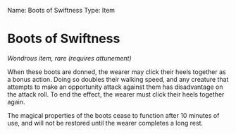 Name: Boots of Swiftness
Type: Item

# Boots of Swiftness
_Wondrous item, rare (requires attunement)_

When these boots are donned, the wearer may click their heels together as a bonus action. Doing so doubles their walking speed, and any creature that attempts to make an opportunity attack against them has disadvantage on the attack roll. To end the effect, the wearer must click their heels together again.

The magical properties of the boots cease to function after 10 minutes of use, and will not be restored until the wearer completes a long rest.
